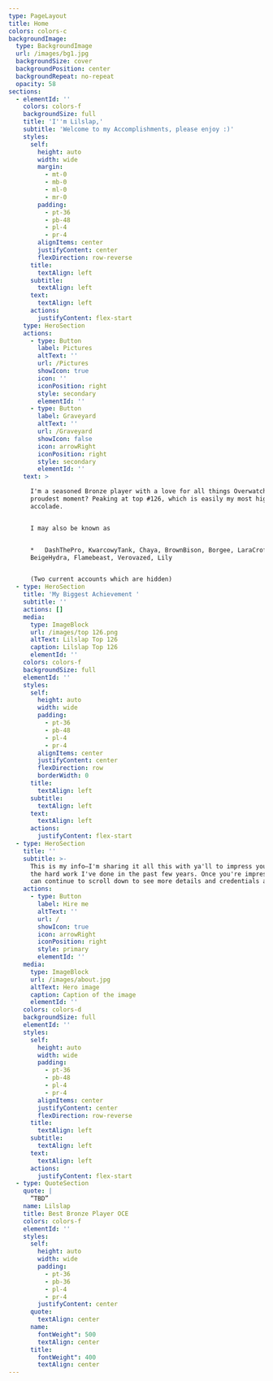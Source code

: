 ```yaml
---
type: PageLayout
title: Home
colors: colors-c
backgroundImage:
  type: BackgroundImage
  url: /images/bg1.jpg
  backgroundSize: cover
  backgroundPosition: center
  backgroundRepeat: no-repeat
  opacity: 58
sections:
  - elementId: ''
    colors: colors-f
    backgroundSize: full
    title: 'I''m Lilslap,'
    subtitle: 'Welcome to my Accomplishments, please enjoy :)'
    styles:
      self:
        height: auto
        width: wide
        margin:
          - mt-0
          - mb-0
          - ml-0
          - mr-0
        padding:
          - pt-36
          - pb-48
          - pl-4
          - pr-4
        alignItems: center
        justifyContent: center
        flexDirection: row-reverse
      title:
        textAlign: left
      subtitle:
        textAlign: left
      text:
        textAlign: left
      actions:
        justifyContent: flex-start
    type: HeroSection
    actions:
      - type: Button
        label: Pictures
        altText: ''
        url: /Pictures
        showIcon: true
        icon: ''
        iconPosition: right
        style: secondary
        elementId: ''
      - type: Button
        label: Graveyard
        altText: ''
        url: /Graveyard
        showIcon: false
        icon: arrowRight
        iconPosition: right
        style: secondary
        elementId: ''
    text: >

      I'm a seasoned Bronze player with a love for all things Overwatch. My
      proudest moment? Peaking at top #126, which is easily my most highlighted
      accolade.


      I may also be known as


      *   DashThePro, KwarcowyTank, Chaya, BrownBison, Borgee, LaraCroft,
      BeigeHydra, Flamebeast, Verovazed, Lily


      (Two current accounts which are hidden)
  - type: HeroSection
    title: 'My Biggest Achievement '
    subtitle: ''
    actions: []
    media:
      type: ImageBlock
      url: /images/top 126.png
      altText: Lilslap Top 126
      caption: Lilslap Top 126
      elementId: ''
    colors: colors-f
    backgroundSize: full
    elementId: ''
    styles:
      self:
        height: auto
        width: wide
        padding:
          - pt-36
          - pb-48
          - pl-4
          - pr-4
        alignItems: center
        justifyContent: center
        flexDirection: row
        borderWidth: 0
      title:
        textAlign: left
      subtitle:
        textAlign: left
      text:
        textAlign: left
      actions:
        justifyContent: flex-start
  - type: HeroSection
    title: ''
    subtitle: >-
      This is my info—I'm sharing it all this with ya'll to impress you with all
      the hard work I've done in the past few years. Once you're impressed, you
      can continue to scroll down to see more details and credentials about me.
    actions:
      - type: Button
        label: Hire me
        altText: ''
        url: /
        showIcon: true
        icon: arrowRight
        iconPosition: right
        style: primary
        elementId: ''
    media:
      type: ImageBlock
      url: /images/about.jpg
      altText: Hero image
      caption: Caption of the image
      elementId: ''
    colors: colors-d
    backgroundSize: full
    elementId: ''
    styles:
      self:
        height: auto
        width: wide
        padding:
          - pt-36
          - pb-48
          - pl-4
          - pr-4
        alignItems: center
        justifyContent: center
        flexDirection: row-reverse
      title:
        textAlign: left
      subtitle:
        textAlign: left
      text:
        textAlign: left
      actions:
        justifyContent: flex-start
  - type: QuoteSection
    quote: |
      “TBD”
    name: Lilslap
    title: Best Bronze Player OCE
    colors: colors-f
    elementId: ''
    styles:
      self:
        height: auto
        width: wide
        padding:
          - pt-36
          - pb-36
          - pl-4
          - pr-4
        justifyContent: center
      quote:
        textAlign: center
      name:
        fontWeight": 500
        textAlign: center
      title:
        fontWeight": 400
        textAlign: center
---
```

